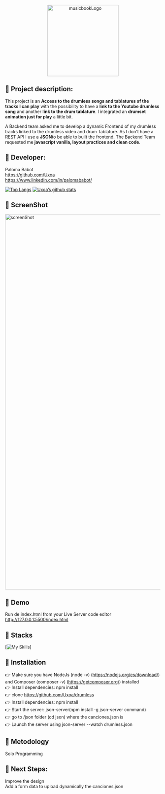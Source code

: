
<p align="center"><img width="231" alt="musicbookLogo" src="https://user-images.githubusercontent.com/78784528/209450282-867c0a44-31c7-4e8c-bbc6-63a3be47bbb5.png"></p>


## :musical_score: Project description:

This project is an **Access to the drumless songs and tablatures of the tracks I can play** with the possibility to have a **link to the Youtube drumless song** and another **link to the drum tablature**. I integrated an **drumset animation just for play** a little bit.<br>

A Backend team asked me to develop a dynamic Frontend of my drumless tracks linked to the drumless video and drum Tablature. As I don't have a REST API I use a **JSON**to be able to built the frontend. The Backend Team requested me **javascript vanilla, layout practices and clean code**.

## :musical_score: Developer:
Paloma Babot <br>
https://github.com/Uxoa<br>
https://www.linkedin.com/in/palomababot/<br>

[![Top Langs](https://github-readme-stats.vercel.app/api/top-langs/?username=Uxoa&layout=compact)](https://github.com/Uxoa)
[![Uxoa’s github stats](https://github-readme-stats.vercel.app/api?username=Uxoa)](https://github.com/Uxoa)










## :musical_score: ScreenShot

<img width="1217" alt="screenShot" src="https://user-images.githubusercontent.com/78784528/209450960-d71f8017-cfb9-4299-88f4-799c8dc77b48.png">



## :musical_score: Demo 

Run de index.html from your Live Server code editor<br>
http://127.0.0.1:5500/index.html

## :musical_score: Stacks

[![My Skills](https://skillicons.dev/icons?i=nodejs,html,js,jquery,css,sass)]

## :musical_score: Installation

:point_right: Make sure you have NodeJs (node -v) (https://nodejs.org/es/download/) and Composer (composer -v) (https://getcomposer.org/) installed<br>
:point_right: Install dependencies: npm install <br>
:point_right: clone https://github.com/Uxoa/drumless<br>
:point_right: Install dependencies: npm install <br>
:point_right: Start the server: json-server(npm install -g json-server command)<br>
:point_right: go to /json folder (cd json) where the canciones.json is<br>
:point_right: Launch the server using json-server --watch drumless.json<br>


## :musical_score: Metodology
Solo Programming


## :musical_score: Next Steps:

Improve the design<br>
Add a form data to upload dynamically the canciones.json<br>
